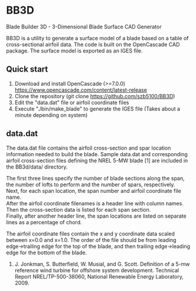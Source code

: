 BB3D
====
Blade Builder 3D - 3-Dimensional Blade Surface CAD Generator

BB3D is a utility to generate a surface model of a blade based on a table of cross-sectional airfoil data. The code is built on the OpenCascade CAD package. The surface model is exported as an IGES file.

Quick start
-----------
1. Download and install OpenCascade (>=7.0.0) https://www.opencascade.com/content/latest-release
2. Clone the repository (git clone https://github.com/szb5100/BB3D)
3. Edit the "data.dat" file or airfoil coordinate files
4. Execute "./bin/make_blade" to generate the IGES file (Takes about a minute depending on system)

data.dat
--------
The data.dat file contains the airfoil cross-section and spar location information needed to build the blade. Sample data.dat and corresponding airfoil cross-section files defining the NREL 5-MW blade [1] are included in the BB3d/data/ directory.

The first three lines specify the number of blade sections along the span, the number of lofts to perform and the number of spars, respectively.  
Next, for each span location, the span number and airfoil coordinate file name.  
After the airfoil coordinate filenames is a header line with column names.  
Then the cross-section data is listed for each span section.  
Finally, after another header line, the span locations are listed on separate lines as a percentage of chord.

The airfoil coordinate files contain the x and y coordinate data scaled between x=0.0 and x=1.0. The order of the file should be from leading edge->trailing edge for the top of the blade, and then trailing edge->leading edge for the bottom of the blade.

1. J. Jonkman, S. Butterfield, W. Musial, and G. Scott. Definition of a 5-mw reference wind turbine for offshore system development. Technical Report NREL/TP-500-38060, National Renewable Energy Laboratory, 2009. 
